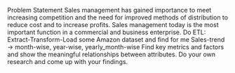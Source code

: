 Problem Statement
Sales management has gained importance to meet increasing competition and the
need for improved methods of distribution to reduce cost and to increase profits. Sales
management today is the most important function in a commercial and business
enterprise.
Do ETL: Extract-Transform-Load some Amazon dataset and find for me
Sales-trend -> month-wise, year-wise, yearly_month-wise
Find key metrics and factors and show the meaningful relationships between
attributes. Do your own research and come up with your findings.
